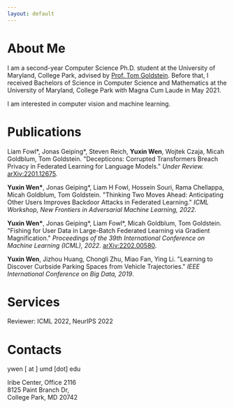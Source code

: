 ```yaml
---
layout: default
---
```


# About Me
I am a second-year Computer Science Ph.D. student at the University of Maryland, College Park, advised by [Prof. Tom Goldstein](https://www.cs.umd.edu/~tomg/). 
Before that, I received Bachelors of Science in Computer Science and Mathematics at the University of Maryland, College Park with Magna Cum Laude in May 2021.

I am interested in computer vision and machine learning.

# Publications
Liam Fowl\*, Jonas Geiping\*, Steven Reich, __Yuxin Wen__, Wojtek Czaja, Micah Goldblum, Tom Goldstein. "Decepticons: Corrupted Transformers Breach Privacy in Federated Learning for Language Models." _Under Review._ [arXiv:2201.12675](https://arxiv.org/pdf/2201.12675.pdf).

__Yuxin Wen\*__, Jonas Geiping*, Liam H Fowl, Hossein Souri, Rama Chellappa, Micah Goldblum, Tom Goldstein. "Thinking Two Moves Ahead: Anticipating Other Users Improves Backdoor Attacks in Federated Learning." _ICML Workshop, New Frontiers in Adversarial Machine Learning, 2022._

__Yuxin Wen\*__, Jonas Geiping\*, Liam Fowl\*, Micah Goldblum, Tom Goldstein. "Fishing for User Data in Large-Batch Federated Learning via Gradient Magnification." _Proceedings of the 39th International Conference on Machine Learning (ICML), 2022._ [arXiv:2202.00580](https://arxiv.org/pdf/2202.00580.pdf).

__Yuxin Wen__, Jizhou Huang, Chongli Zhu, Miao Fan, Ying Li. "Learning to Discover Curbside Parking Spaces from Vehicle Trajectories." _IEEE International Conference on Big Data, 2019_.

# Services
Reviewer: ICML 2022, NeurIPS 2022

# Contacts
ywen [ at ] umd [dot] edu

Iribe Center, Office 2116  
8125 Paint Branch Dr,  
College Park, MD 20742
